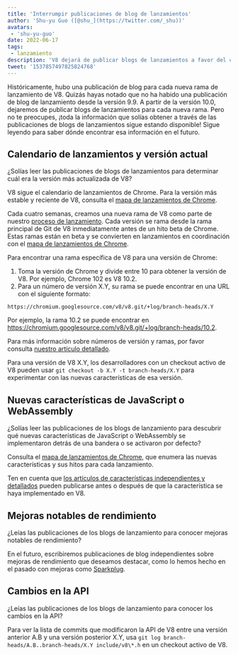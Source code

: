 ```yaml
---
title: 'Interrumpir publicaciones de blog de lanzamientos'
author: 'Shu-yu Guo ([@shu_](https://twitter.com/_shu))'
avatars:
 - 'shu-yu-guo'
date: 2022-06-17
tags:
 - lanzamiento
description: 'V8 dejará de publicar blogs de lanzamientos a favor del calendario de lanzamientos de Chrome y publicaciones de blogs sobre características.'
tweet: '1537857497825824768'
---
```


Históricamente, hubo una publicación de blog para cada nueva rama de lanzamiento de V8. Quizás hayas notado que no ha habido una publicación de blog de lanzamiento desde la versión 9.9. A partir de la versión 10.0, dejaremos de publicar blogs de lanzamientos para cada nueva rama. Pero no te preocupes, ¡toda la información que solías obtener a través de las publicaciones de blogs de lanzamientos sigue estando disponible! Sigue leyendo para saber dónde encontrar esa información en el futuro.

<!--truncate-->
## Calendario de lanzamientos y versión actual

¿Solías leer las publicaciones de blogs de lanzamientos para determinar cuál era la versión más actualizada de V8?

V8 sigue el calendario de lanzamientos de Chrome. Para la versión más estable y reciente de V8, consulta el [mapa de lanzamientos de Chrome](https://chromestatus.com/roadmap).

Cada cuatro semanas, creamos una nueva rama de V8 como parte de nuestro [proceso de lanzamiento](https://v8.dev/docs/release-process). Cada versión se rama desde la rama principal de Git de V8 inmediatamente antes de un hito beta de Chrome. Estas ramas están en beta y se convierten en lanzamientos en coordinación con el [mapa de lanzamientos de Chrome](https://chromestatus.com/roadmap).

Para encontrar una rama específica de V8 para una versión de Chrome:

1. Toma la versión de Chrome y divide entre 10 para obtener la versión de V8. Por ejemplo, Chrome 102 es V8 10.2.
1. Para un número de versión X.Y, su rama se puede encontrar en una URL con el siguiente formato:

```
https://chromium.googlesource.com/v8/v8.git/+log/branch-heads/X.Y
```

Por ejemplo, la rama 10.2 se puede encontrar en https://chromium.googlesource.com/v8/v8.git/+log/branch-heads/10.2.

Para más información sobre números de versión y ramas, por favor consulta [nuestro artículo detallado](https://v8.dev/docs/version-numbers).

Para una versión de V8 X.Y, los desarrolladores con un checkout activo de V8 pueden usar `git checkout -b X.Y -t branch-heads/X.Y` para experimentar con las nuevas características de esa versión.

## Nuevas características de JavaScript o WebAssembly

¿Solías leer las publicaciones de los blogs de lanzamiento para descubrir qué nuevas características de JavaScript o WebAssembly se implementaron detrás de una bandera o se activaron por defecto?

Consulta el [mapa de lanzamientos de Chrome](https://chromestatus.com/roadmap), que enumera las nuevas características y sus hitos para cada lanzamiento.

Ten en cuenta que [los artículos de características independientes y detallados](/features) pueden publicarse antes o después de que la característica se haya implementado en V8.

## Mejoras notables de rendimiento

¿Leías las publicaciones de los blogs de lanzamiento para conocer mejoras notables de rendimiento?

En el futuro, escribiremos publicaciones de blog independientes sobre mejoras de rendimiento que deseamos destacar, como lo hemos hecho en el pasado con mejoras como [Sparkplug](https://v8.dev/blog/sparkplug).

## Cambios en la API

¿Leías las publicaciones de los blogs de lanzamiento para conocer los cambios en la API?

Para ver la lista de commits que modificaron la API de V8 entre una versión anterior A.B y una versión posterior X.Y, usa `git log branch-heads/A.B..branch-heads/X.Y include/v8\*.h` en un checkout activo de V8.
